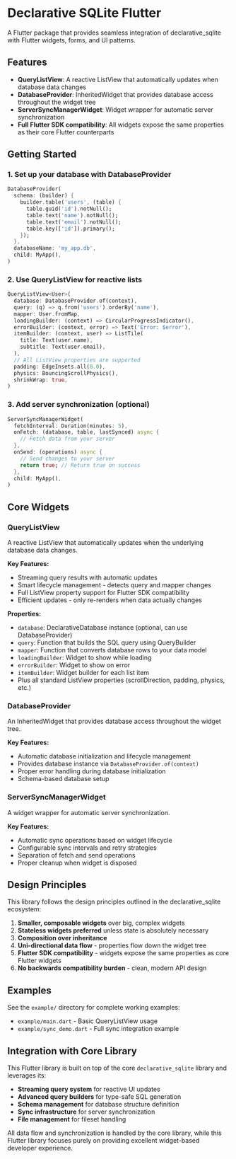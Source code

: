 # Declarative SQLite Flutter

A Flutter package that provides seamless integration of declarative_sqlite with Flutter widgets, forms, and UI patterns.

## Features

- **QueryListView**: A reactive ListView that automatically updates when database data changes
- **DatabaseProvider**: InheritedWidget that provides database access throughout the widget tree
- **ServerSyncManagerWidget**: Widget wrapper for automatic server synchronization
- **Full Flutter SDK compatibility**: All widgets expose the same properties as their core Flutter counterparts

## Getting Started

### 1. Set up your database with DatabaseProvider

```dart
DatabaseProvider(
  schema: (builder) {
    builder.table('users', (table) {
      table.guid('id').notNull();
      table.text('name').notNull();
      table.text('email').notNull();
      table.key(['id']).primary();
    });
  },
  databaseName: 'my_app.db',
  child: MyApp(),
)
```

### 2. Use QueryListView for reactive lists

```dart
QueryListView<User>(
  database: DatabaseProvider.of(context),
  query: (q) => q.from('users').orderBy('name'),
  mapper: User.fromMap,
  loadingBuilder: (context) => CircularProgressIndicator(),
  errorBuilder: (context, error) => Text('Error: $error'),
  itemBuilder: (context, user) => ListTile(
    title: Text(user.name),
    subtitle: Text(user.email),
  ),
  // All ListView properties are supported
  padding: EdgeInsets.all(8.0),
  physics: BouncingScrollPhysics(),
  shrinkWrap: true,
)
```

### 3. Add server synchronization (optional)

```dart
ServerSyncManagerWidget(
  fetchInterval: Duration(minutes: 5),
  onFetch: (database, table, lastSynced) async {
    // Fetch data from your server
  },
  onSend: (operations) async {
    // Send changes to your server
    return true; // Return true on success
  },
  child: MyApp(),
)
```

## Core Widgets

### QueryListView<T>

A reactive ListView that automatically updates when the underlying database data changes.

**Key Features:**
- Streaming query results with automatic updates
- Smart lifecycle management - detects query and mapper changes
- Full ListView property support for Flutter SDK compatibility
- Efficient updates - only re-renders when data actually changes

**Properties:**
- `database`: DeclarativeDatabase instance (optional, can use DatabaseProvider)
- `query`: Function that builds the SQL query using QueryBuilder
- `mapper`: Function that converts database rows to your data model
- `loadingBuilder`: Widget to show while loading
- `errorBuilder`: Widget to show on error
- `itemBuilder`: Widget builder for each list item
- Plus all standard ListView properties (scrollDirection, padding, physics, etc.)

### DatabaseProvider

An InheritedWidget that provides database access throughout the widget tree.

**Key Features:**
- Automatic database initialization and lifecycle management
- Provides database instance via `DatabaseProvider.of(context)`
- Proper error handling during database initialization
- Schema-based database setup

### ServerSyncManagerWidget

A widget wrapper for automatic server synchronization.

**Key Features:**
- Automatic sync operations based on widget lifecycle
- Configurable sync intervals and retry strategies
- Separation of fetch and send operations
- Proper cleanup when widget is disposed

## Design Principles

This library follows the design principles outlined in the declarative_sqlite ecosystem:

1. **Smaller, composable widgets** over big, complex widgets
2. **Stateless widgets preferred** unless state is absolutely necessary
3. **Composition over inheritance**
4. **Uni-directional data flow** - properties flow down the widget tree
5. **Flutter SDK compatibility** - widgets expose the same properties as core Flutter widgets
6. **No backwards compatibility burden** - clean, modern API design

## Examples

See the `example/` directory for complete working examples:

- `example/main.dart` - Basic QueryListView usage
- `example/sync_demo.dart` - Full sync integration example

## Integration with Core Library

This Flutter library is built on top of the core `declarative_sqlite` library and leverages its:

- **Streaming query system** for reactive UI updates
- **Advanced query builders** for type-safe SQL generation
- **Schema management** for database structure definition
- **Sync infrastructure** for server synchronization
- **File management** for fileset handling

All data flow and synchronization is handled by the core library, while this Flutter library focuses purely on providing excellent widget-based developer experience.